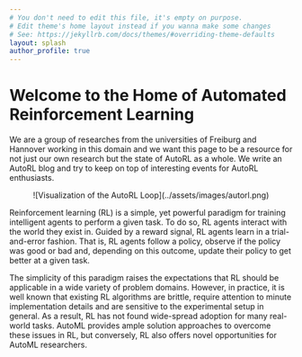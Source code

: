 ```yaml
---
# You don't need to edit this file, it's empty on purpose.
# Edit theme's home layout instead if you wanna make some changes
# See: https://jekyllrb.com/docs/themes/#overriding-theme-defaults
layout: splash
author_profile: true
---
```


# Welcome to the Home of Automated Reinforcement Learning

We are a group of researches from the universities of Freiburg and Hannover working in this domain and we want this page to be a resource for not just our own research but the state of AutoRL as a whole. 
We write an AutoRL blog and try to keep on top of interesting events for AutoRL enthusiasts. 

<center>
    ![Visualization of the AutoRL Loop](../assets/images/autorl.png)
</center>

Reinforcement learning (RL) is a simple, yet powerful paradigm for training intelligent agents to perform a given task. To do so, RL agents interact with the world they exist in. Guided by a reward signal, RL agents learn in a trial-and-error fashion. That is, RL agents follow a policy, observe if the policy was good or bad and, depending on this outcome, update their policy to get better at a given task.

The simplicity of this paradigm raises the expectations that RL should be applicable in a wide variety of problem domains. However, in practice, it is well known that existing RL algorithms are brittle, require attention to minute implementation details and are sensitive to the experimental setup in general. As a result, RL has not found wide-spread adoption for many real-world tasks. AutoML provides ample solution approaches to overcome these issues in RL, but conversely, RL also offers novel opportunities for AutoML researchers.
